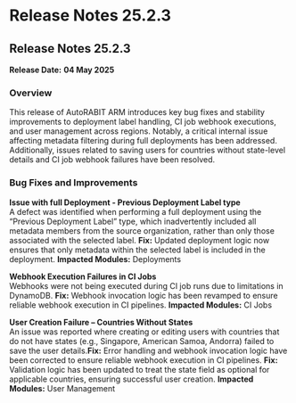 # Release Notes 25.2.3

## Release Notes 25.2.3

**Release Date:** **04 May 2025**

### **Overview** <a href="#overview" id="overview"></a>

This release of AutoRABIT ARM introduces key bug fixes and stability improvements to deployment label handling, CI job webhook executions, and user management across regions. Notably, a critical internal issue affecting metadata filtering during full deployments has been addressed. Additionally, issues related to saving users for countries without state-level details and CI job webhook failures have been resolved.

### **Bug Fixes and Improvements** <a href="#bug-fixes-and-improvements" id="bug-fixes-and-improvements"></a>

**Issue with full Deployment - Previous Deployment Label type**\
A defect was identified when performing a full deployment using the “Previous Deployment Label” type, which inadvertently included all metadata members from the source organization, rather than only those associated with the selected label.
**Fix:** Updated deployment logic now ensures that only metadata within the selected label is included in the deployment.
**Impacted Modules:** Deployments

**Webhook Execution Failures in CI Jobs**\
Webhooks were not being executed during CI job runs due to limitations in DynamoDB.
**Fix:** Webhook invocation logic has been revamped to ensure reliable webhook execution in CI pipelines.
**Impacted Modules:** CI Jobs

**User Creation Failure – Countries Without States**\
An issue was reported where creating or editing users with countries that do not have states (e.g., Singapore, American Samoa, Andorra) failed to save the user details.**Fix:** Error handling and webhook invocation logic have been corrected to ensure reliable webhook execution in CI pipelines.
**Fix:** Validation logic has been updated to treat the state field as optional for applicable countries, ensuring successful user creation.
**Impacted Modules:** User Management

